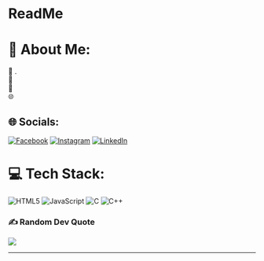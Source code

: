 # ReadMe

# 💫 About Me:
🔭 .<br>🌱 <br>🚀 <br>🌐 


## 🌐 Socials:
[![Facebook](https://img.shields.io/badge/Facebook-%23007ACC.svg?logo=Facebook&logoColor=white)](https://www.facebook.com/kostas.deli?locale=el_GR) [![Instagram](https://img.shields.io/badge/Instagram-%23E4405F.svg?logo=Instagram&logoColor=white)](https://www.instagram.com/_delivasis_/) [![LinkedIn](https://img.shields.io/badge/LinkedIn-%230077B5.svg?logo=linkedin&logoColor=white)](https://www.linkedin.com/in/kostas-delivasis-82b13a263/) 

# 💻 Tech Stack:
![HTML5](https://img.shields.io/badge/html5-%23E34F26.svg?style=for-the-badge&logo=html5&logoColor=white) ![JavaScript](https://img.shields.io/badge/javascript-%23323330.svg?style=for-the-badge&logo=javascript&logoColor=%23F7DF1E) ![C](https://img.shields.io/badge/c-%2300599C.svg?style=for-the-badge&logo=c&logoColor=white) ![C++](https://img.shields.io/badge/c++-%2300599C.svg?style=for-the-badge&logo=c%2B%2B&logoColor=white)



### ✍️ Random Dev Quote
![](https://quotes-github-readme.vercel.app/api?type=horizontal&theme=radical)

---

<!-- Proudly created with GPRM ( https://gprm.itsvg.in ) -->
